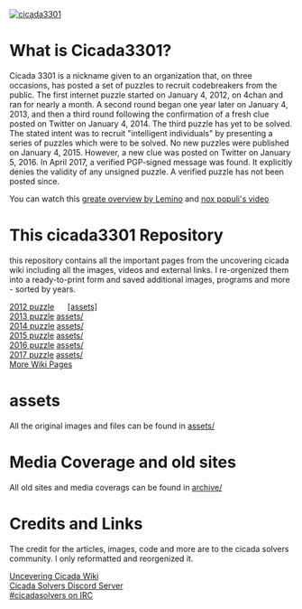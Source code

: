 <a href="https://www.youtube.com/watch?v=I2O7blSSzpI">
<img src="https://github.com/cijhho123/cicada3301/blob/main/2012/additional%20media/images/cicada%20(from%20the%20website).jpg" alt="cicada3301">
</a>

# What is Cicada3301?
Cicada 3301 is a nickname given to an organization that, on three occasions, has posted a set of puzzles to recruit codebreakers from the public. The first internet puzzle started on January 4, 2012, on 4chan and ran for nearly a month. A second round began one year later on January 4, 2013, and then a third round following the confirmation of a fresh clue posted on Twitter on January 4, 2014. The third puzzle has yet to be solved. The stated intent was to recruit "intelligent individuals" by presenting a series of puzzles which were to be solved. No new puzzles were published on January 4, 2015. However, a new clue was posted on Twitter on January 5, 2016. In April 2017, a verified PGP-signed message was found. It explicitly denies the validity of any unsigned puzzle. A verified puzzle has not been posted since.

You can watch this [greate overview by Lemino](https://www.youtube.com/watch?v=I2O7blSSzpI) and [nox populi's video](https://www.youtube.com/watch?v=l0z03ntMJio)


# This cicada3301 Repository
this repository contains all the important pages from the uncovering cicada wiki including all the images, videos and external links.
I re-orgenized them into a ready-to-print form and saved additional images, programs and more - sorted by years.

[2012 puzzle](/2012) &nbsp;&nbsp;&nbsp;&nbsp; [[assets]](/assets/2012)</br>
[2013 puzzle](/2013)  [assets/](/assets)</br>
[2014 puzzle](/2014)  [assets/](/assets)</br>
[2015 puzzle](/2015)  [assets/](/assets)</br>
[2016 puzzle](/2016)  [assets/](/assets)</br>
[2017 puzzle](/2017)  [assets/](/assets)</br>
[More Wiki Pages](/EXTRA%20WIKI%20PAGES)

# assets
All the original images and files can be found in [assets/](/assets)

# Media Coverage and old sites
All old sites and media coverags can be found in [archive/](/Archive)


# Credits and Links
The credit for the articles, images, code and more are to the cicada solvers community. 
I only reformatted and reorgenized it.

[Uncevering Cicada Wiki](https://uncovering-cicada.fandom.com/wiki/Uncovering_Cicada_Wiki)</br>
[Cicada Solvers Discord Server](https://discord.com/invite/eMmeaA9)</br>
[#cicadasolvers on IRC](https://webchat.freenode.net/#cicadasolvers)</br>
